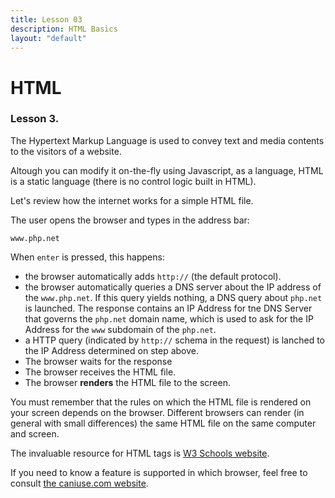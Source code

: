 ```yaml
---
title: Lesson 03
description: HTML Basics
layout: "default"
---
```


# HTML
### Lesson 3.

The Hypertext Markup Language is used to convey text and media contents to the visitors of a website.

Altough you can modify it on-the-fly using Javascript, as a language, HTML is a static language (there is no control logic built in HTML).

Let's review how the internet works for a simple HTML file.

The user opens the browser and types in the address bar:

    www.php.net

When `enter` is pressed, this happens:

 - the browser automatically adds `http://` (the default protocol).
 - the browser automatically queries a DNS server about the IP address of the `www.php.net`. If this query yields nothing, a DNS query about `php.net` is launched. The response contains an IP Address for tne DNS Server that governs the `php.net` domain name, which is used to ask for the IP Address for the `www` subdomain of the `php.net`.
 - a HTTP query (indicated by `http://` schema in the request) is lanched to the IP Address determined on step above.
 - The browser waits for the response
 - The browser receives the HTML file.
 - The browser **renders** the HTML file to the screen.

You must remember that the rules on which the HTML file is rendered on your screen depends on the browser. Different browsers can render (in general with small differences) the same HTML file on the same computer and screen.

The invaluable resource for HTML tags is [W3 Schools website](https://www.w3schools.com/html/html_intro.asp).

If you need to know a feature is supported in which browser, feel free to consult [the caniuse.com website](https://caniuse.com/).

